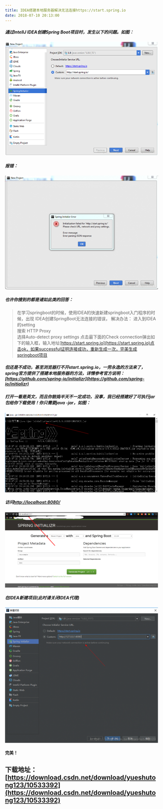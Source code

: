 ```yaml
---
title: IDEA搭建本地服务器解决无法连接https://start.spring.io
date: 2018-07-10 20:13:00
---
```

##### 通过IntellJ IDEA创建Spring Boot项目时，发生以下的问题。如图：

![](./20180710IDEA搭建本地服务器解决无法连接httpsstartspringio/1136672-20190623142618797-1787342281.png)

##### 报错：

![](./20180710IDEA搭建本地服务器解决无法连接httpsstartspringio/1136672-20190623142633223-159395205.png)

##### 也许你搜到的都是诸如此类的回答：

>在学习springboot的时候，使用IDEA的快速新建springboot入门程序的时候，出现 
>  IDEA创建SpringBoot无法连接的错误， 
>  解决办法： 
>  进入到IDEA的setting  
>  搜索 HTTP Proxy  
>  选择Auto-detect proxy settings 
>  点击最下面的Check connection弹出如下的输入框，输入地址[https://start.spring.io](https://start.spring.io)点击ok，如果successful证明连接成功，重新生成一次，完美生成springboot项目

##### 但还是不成功，甚至浏览器打不开start.spring.io，一劳永逸的方法来了，spring官方提供了搭建本地服务器的方法，详情参考官方说明：[https://github.com/spring-io/initializr](https://github.com/spring-io/initializr)

##### 打开一看是英文，而且你鼓捣半天不一定成功，没事，我已经搭建好了可执行jar包给你下载使用！你只需要java -jar，如图：

![](./20180710IDEA搭建本地服务器解决无法连接httpsstartspringio/1136672-20190623142655619-1360658672.png)

##### 访问[http://localhost:8080/](http://localhost:8080/)

![](./20180710IDEA搭建本地服务器解决无法连接httpsstartspringio/1136672-20190623142713654-1325782820.png)

##### 在IDEA新建项目(此时请关闭IDEA代理)

![](./20180710IDEA搭建本地服务器解决无法连接httpsstartspringio/1136672-20190623142732721-1632033670.png)

#### 完美！

## 下载地址：[https://download.csdn.net/download/yueshutong123/10533392](https://download.csdn.net/download/yueshutong123/10533392)